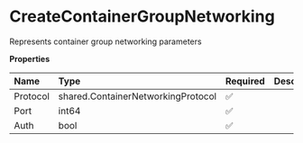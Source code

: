 # CreateContainerGroupNetworking

Represents container group networking parameters

**Properties**

| Name     | Type                               | Required | Description |
| :------- | :--------------------------------- | :------- | :---------- |
| Protocol | shared.ContainerNetworkingProtocol | ✅       |             |
| Port     | int64                              | ✅       |             |
| Auth     | bool                               | ✅       |             |
